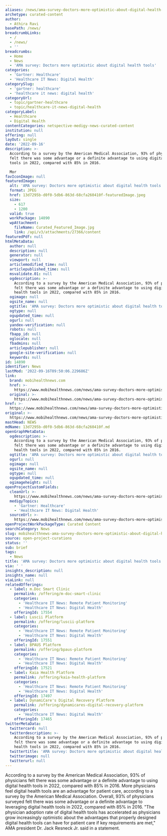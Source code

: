 ```yaml
---
aliases: /news/ama-survey-doctors-more-optimistic-about-digital-health-tools
archetype: curated-content
author:
  - Athira Ravi
basePath: /news/
breadcrumbLinks:
  - /
  - /news/
  - ''
breadcrumbs:
  - Home
  - News
  - 'AMA survey: Doctors more optimistic about digital health tools'
categories:
  - 'Gartner: Healthcare'
  - 'Healthcare IT News: Digital Health'
categorySlug:
  - 'gartner: healthcare'
  - 'healthcare it news: digital health'
categoryUrl:
  - topic/gartner-healthcare
  - topic/healthcare-it-news-digital-health
categoryLabel:
  - Healthcare
  - Digital Health
contentCategories: netspective-medigy-news-curated-content
institution: null
offering: null
layOut: single
date: '2022-09-16'
description: >-
  According to a survey by the American Medical Association, 93% of physicians
  felt there was some advantage or a definite advantage to using digital health
  tools in 2022, compared with 85% in 2016.

  Mor
favIconImage: null
featuredImage:
  alt: 'AMA survey: Doctors more optimistic about digital health tools'
  format: JPEG
  href: 13d7295b-d0f0-5db6-863d-68cfa260410f-featuredImage.jpeg
  size:
    - 617
    - 1200
  valid: true
  workPackage: 14890
  wpAttachment:
    fileName: Curated_Featured_Image.jpg
    link: /api/v3/attachments/27366/content
featuredPdf: null
htmlMetaData:
  author: null
  description: null
  generator: null
  viewport: null
  articlemodified_time: null
  articlepublished_time: null
  msvalidate.01: null
  ogdescription: >-
    According to a survey by the American Medical Association, 93% of physicians
    felt there was some advantage or a definite advantage to using digital
    health tools in 2022, compared with 85% in 2016.
  ogimage: null
  ogsite_name: null
  ogtitle: 'AMA survey: Doctors more optimistic about digital health tools'
  ogtype: null
  ogupdated_time: null
  ogurl: null
  yandex-verification: null
  robots: null
  fbapp_id: null
  oglocale: null
  fbadmins: null
  articlepublisher: null
  google-site-verification: null
  keywords: null
id: 14890
identifier: News
lastMod: '2022-09-16T09:50:06.229686Z'
link:
  brand: mobihealthnews.com
  href: >-
    https://www.mobihealthnews.com/news/ama-survey-doctors-more-optimistic-about-digital-health-tools
  original: >-
    https://www.mobihealthnews.com/news/ama-survey-doctors-more-optimistic-about-digital-health-tools
href: >-
  https://www.mobihealthnews.com/news/ama-survey-doctors-more-optimistic-about-digital-health-tools
original: >-
  https://www.mobihealthnews.com/news/ama-survey-doctors-more-optimistic-about-digital-health-tools
mastHead: NEWS
mdName: 13d7295b-d0f0-5db6-863d-68cfa260410f.md
openGraphMetaData:
  ogdescription: >-
    According to a survey by the American Medical Association, 93% of physicians
    felt there was some advantage or a definite advantage to using digital
    health tools in 2022, compared with 85% in 2016.
  ogtitle: 'AMA survey: Doctors more optimistic about digital health tools'
  ogurl: null
  ogimage: null
  ogsite_name: null
  ogtype: null
  ogupdated_time: null
  ogimageheight: null
openProjectCustomFields:
  cleanUrl: >-
    https://www.mobihealthnews.com/news/ama-survey-doctors-more-optimistic-about-digital-health-tools
  medigyTopics:
    - 'Gartner: Healthcare'
    - 'Healthcare IT News: Digital Health'
  sourceUrl: >-
    https://www.mobihealthnews.com/news/ama-survey-doctors-more-optimistic-about-digital-health-tools
openProjectWorkPackageType: Curated Content
searchCategory: News
slug: mobihealthnews-ama-survey-doctors-more-optimistic-about-digital-health-tools
source: open-project-curations
status: ''
sub: brief
tags:
  - News
title: 'AMA survey: Doctors more optimistic about digital health tools'
via: ' '
insights_description: null
insights_name: null
viaLink: null
relatedOfferings:
  - label: m.Doc Smart Clinic
    permalink: /offering/m-doc-smart-clinic
    categories:
      - 'Healthcare IT News: Remote Patient Monitoring'
      - 'Healthcare IT News: Digital Health'
    offeringId: 17554
  - label: Luscii Platform
    permalink: /offering/luscii-platform
    categories:
      - 'Healthcare IT News: Remote Patient Monitoring'
      - 'Healthcare IT News: Digital Health'
    offeringId: 17551
  - label: BPAUS Platform
    permalink: /offering/bpaus-platform
    categories:
      - 'Healthcare IT News: Remote Patient Monitoring'
      - 'Healthcare IT News: Digital Health'
    offeringId: 17521
  - label: Kaia Health Platform
    permalink: /offering/kaia-health-platform
    categories:
      - 'Healthcare IT News: Remote Patient Monitoring'
      - 'Healthcare IT News: Digital Health'
    offeringId: 17497
  - label: DynamiCare's Digital Recovery Platform
    permalink: /offering/dynamicares-digital-recovery-platform
    categories:
      - 'Healthcare IT News: Digital Health'
    offeringId: 17465
twitterMetaData:
  twittercard: null
  twitterdescription: >-
    According to a survey by the American Medical Association, 93% of physicians
    felt there was some advantage or a definite advantage to using digital
    health tools in 2022, compared with 85% in 2016.
  twittertitle: 'AMA survey: Doctors more optimistic about digital health tools'
  twitterimage: null
  twitterurl: null
---
```

<p>According to a survey by the American Medical Association, 93% of physicians felt there was some advantage or a definite advantage to using digital health tools in 2022, compared with 85% in 2016.
More physicians feel digital health tools are an advantage for patient care, according to a survey by the American Medical Association.
Overall, 93% of physicians surveyed felt there was some advantage or a definite advantage to leveraging digital health tools in 2022, compared with 85% in 2016.
"The physician adoption rate of digital health tools has accelerated as physicians grow increasingly optimistic about the advantages that properly designed digital health tools can have for patient care if key requirements are met," AMA president Dr. Jack Resneck Jr. said in a statement.</p>